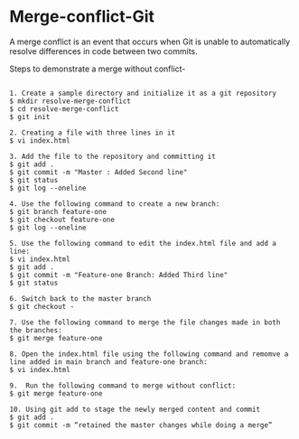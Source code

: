 # Merge-conflict-Git

A merge conflict is an event that occurs when Git is unable to automatically resolve differences in code between two commits.

Steps to demonstrate a merge without conflict-

```

1. Create a sample directory and initialize it as a git repository
$ mkdir resolve-merge-conflict
$ cd resolve-merge-conflict
$ git init 

2. Creating a file with three lines in it
$ vi index.html

3. Add the file to the repository and committing it
$ git add .
$ git commit -m "Master : Added Second line"
$ git status
$ git log --oneline

4. Use the following command to create a new branch:
$ git branch feature-one
$ git checkout feature-one
$ git log --oneline

5. Use the following command to edit the index.html file and add a line:
$ vi index.html
$ git add .
$ git commit -m "Feature-one Branch: Added Third line"
$ git status

6. Switch back to the master branch
$ git checkout -

7. Use the following command to merge the file changes made in both the branches:
$ git merge feature-one

8. Open the index.html file using the following command and remomve a line added in main branch and feature-one branch:
$ vi index.html

9.  Run the following command to merge without conflict:
$ git merge feature-one

10. Using git add to stage the newly merged content and commit
$ git add .
$ git commit -m “retained the master changes while doing a merge”

```
